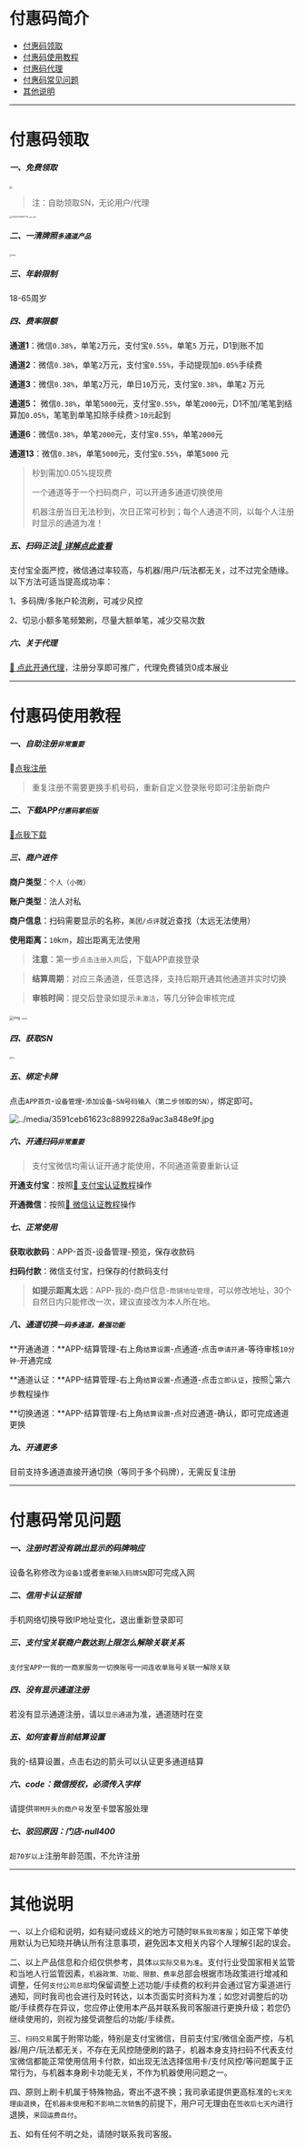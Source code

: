 # 付惠码简介

- [付惠码领取](#付惠码领取)
- [付惠码使用教程](#付惠码使用教程)
- [付惠码代理](agent/fhm.md)
- [付惠码常见问题](#付惠码常见问题)
- [其他说明](#其他说明)

---

# 付惠码领取

##### **一、免费领取**

[<img src="https://cos.zjkmkj.com/media/2024/08/20/76571ee371ccbc819d161316375d323c-2.webp" style="zoom:33%;" />](http://u.zjkm.xyz/X5CJy)

> 注：自助领取SN，无论用户/代理

<img src="https://cos.zjkmkj.com/media/2024/08/20/9cd06d2f1b34510996d74672476e2037-2.webp" alt="32451702887775_.pic_hd" style="zoom:25%;" />

##### 二、一清牌照`多通道产品`

<img src="https://cos.zjkmkj.com/media/2024/08/20/bb75bf7eb1fbe7a504a0b3d48ff924a2-2.webp" alt="img" style="zoom: 25%;" />

##### 三、年龄限制

18-65周岁

##### 四、费率限额

**通道1**：微信`0.38%`，单笔`2`万元，支付宝`0.55%`，单笔`5` 万元，D1到账不加

**通道2**：微信`0.38%`，单笔`2`万元，支付宝`0.55%`，手动提现加`0.05%`手续费

**通道3**：微信`0.38%`，单笔`2`万元，单日`10`万元，支付宝`0.38%`，单笔`2` 万元

**通道5：** 微信`0.38%`，单笔`5000`元，支付宝`0.55%`，单笔`2000`元，D1不加/笔笔到结算加`0.05%`，笔笔到单笔扣除手续费`＞10元`起到

**通道6**：微信`0.38%`，单笔`2000`元，支付宝`0.55%`，单笔`2000`元

**通道13**：微信`0.38%`，单笔`5000`元，支付宝`0.55%`，单笔`5000` 元

> 秒到需加0.05%提现费
>
> 一个通道等于一个扫码商户，可以开通多通道切换使用
>
> 机器注册当日无法秒到，次日正常可秒到；每个人通道不同，以每个人注册时显示的通道为准！

##### 五、扫码正法[:link: 详解点此查看](tool/smxz.md)

支付宝全面严控，微信通过率较高，与机器/用户/玩法都无关，过不过完全随缘。以下方法可适当提高成功率：

1、多码牌/多账户轮流刷，可减少风控

2、切忌小额多笔频繁刷，尽量大额单笔，减少交易次数

##### 六、关于代理

[:link: 点此开通代理](agent/fhm.md)，注册分享即可推广，代理免费铺货0成本展业

---

# 付惠码使用教程

##### 一、自助注册`非常重要`

🔗[点我注册](https://merchh5new.fuhuiba.ltd//#/submitInfo/register?parentId=1736556838021435393&referrer=%E6%B5%99%E6%B1%9F%E5%8D%A1%E7%9B%9F&tenantId=000001&inviteCode=4ZJ8TW&isLink=1&specialFlag=0&deptId=1123598813738675301)

> 重复注册不需要更换手机号码，重新自定义登录账号即可注册新商户

##### **二、下载APP**`付惠码掌柜版`

[:link:点我下载](http://cloud.ipaycloud.cn/app/#/login?&name=fhb&type=merch&tenantId=000001&mode=prod)

##### 三、商户进件

**商户类型**：`个人（小微）`

**账户类型**：法人对私

**商户信息**：扫码需要显示的名称，`美团/点评`就近查找（太远无法使用）

**使用距离：**`10`km，超出距离无法使用

> **注意**：第一步`点击注册入网`后，下载APP直接登录

> **结算周期**：对应三条通道，任意选择，支持后期开通其他通道并实时切换

> **审核时间**：提交后登录如提示`未激活`，等几分钟会审核完成

<img src="https://cos.zjkmkj.com/media/2024/08/20/1bbcc369b1c3d435ef56d8d219f54d1e-2.webp" alt="img" style="zoom: 46%;" />

<img src="https://cos.zjkmkj.com/media/2024/08/20/bc68b49602949a946bc0552a24a9af3c-2.webp" alt="img" style="zoom: 22%;" />

##### 四、获取SN

<img src="https://cos.zjkmkj.com/media/2024/08/20/815176526659ff858649c357568b7537-2.webp" alt="img" style="zoom: 22%;" />

##### 五、绑定卡牌

点击`APP首页`-`设备管理`-`添加设备`-`SN号码输入（第二步领取的SN）`，绑定即可。

![../media/3591ceb61623c8899228a9ac3a848e9f.jpg](https://cos.zjkmkj.com/media/2024/08/20/6507a004ab80f90d4a1b2982e36c821c-2.webp)

##### 六、开通扫码`非常重要`

> 支付宝微信均需认证开通才能使用，不同通道需要重新认证

**开通支付宝**：按照[:link: 支付宝认证教程](tool/zfbrz.md)操作

**开通微信**：按照[:link: 微信认证教程](tool/wxrz.md)操作

##### 七、正常使用

**获取收款码**：APP-首页-设备管理-预览，保存收款码

**扫码付款**：微信支付宝，扫保存的付款码支付

> **如提示距离太远**：APP-我的-商户信息-`商铺地址管理`，可以修改地址，30个自然日内只能修改一次，建议直接改为本人所在地。

##### 八、通道切换`一码多通道，最强功能`

**开通通道：**APP-结算管理-右上角`结算设置`-点通道-点击`申请开通`-等待审核`10分钟`-开通完成

**通道认证：**APP-结算管理-右上角`结算设置`-点通道-点击`立即认证`，按照👆第六步教程操作

**切换通道：**APP-结算管理-右上角`结算设置`-点对应通道-确认，即可完成通道更换

##### 九、开通更多

目前支持多通道直接开通切换（等同于多个码牌），无需反复注册

---

# 付惠码常见问题

##### 一、注册时若没有跳出显示的码牌响应

设备名称修改为`设备1`或者`重新输入码牌SN`即可完成入网

##### 二、信用卡认证报错

手机网络切换导致IP地址变化，退出重新登录即可

##### 三、支付宝关联商户数达到上限怎么解除关联关系

`支付宝APP`一`我的`一`商家服务`一`切换账号`一`间连收单账号关联`一`解除关联`

##### 四、没有显示通道注册

若没有显示通道注册，请以`显示通道`为准，通道随时在变

##### 五、如何查看当前结算设置

我的-结算设置，点击右边的箭头可以认证更多通道结算

##### 六、code：微信授权，必须传入字样

请提供`带M开头的商户号`发至卡盟客服处理

##### 七、驳回原因：门店-null400

`超70岁以上`注册年龄范围，不允许注册

---

# 其他说明

一、以上介绍和说明，如有疑问或歧义的地方可随时`联系我司客服`；如正常下单使用默认为已知晓并确认所有注意事项，避免因本文相关内容个人理解引起的误会。

二、以上产品信息和介绍仅供参考，具体`以实际交易为准`。支付行业受国家相关监管和当地人行监管因素，`机器政策、功能、限额、费率`总部会根据市场政策进行增减和调整，任何`支付公司总部`均保留调整上述功能/手续费的权利并会通过官方渠道进行通知，同时我司也会进行及时转达，以本页面实时资料为准；如您对调整后的功能/手续费存在异议，您应停止使用本产品并联系我司客服进行更换升级；若您仍继续使用的，则视为接受调整后的功能/手续费。

三、`扫码交易`属于附带功能，特别是支付宝微信，目前支付宝/微信全面严控，与机器/用户/玩法都无关，不存在无风控随便刷的路子，机器本身支持扫码不代表支付宝微信都能正常使用信用卡付款，如出现无法选择信用卡/支付风控/等问题属于正常行为，与机器本身刷卡功能无关，不作为机器使用问题之一。

四、原则上刷卡机属于特殊物品，寄出不退不换；我司承诺提供更高标准的`七天无理由退换`，在`机器未使用`和`不影响二次销售`的前提下，用户可无理由在`签收后七天内`进行退换，`来回运费自付`。

五、如有任何不明之处，请随时联系我司客服。
